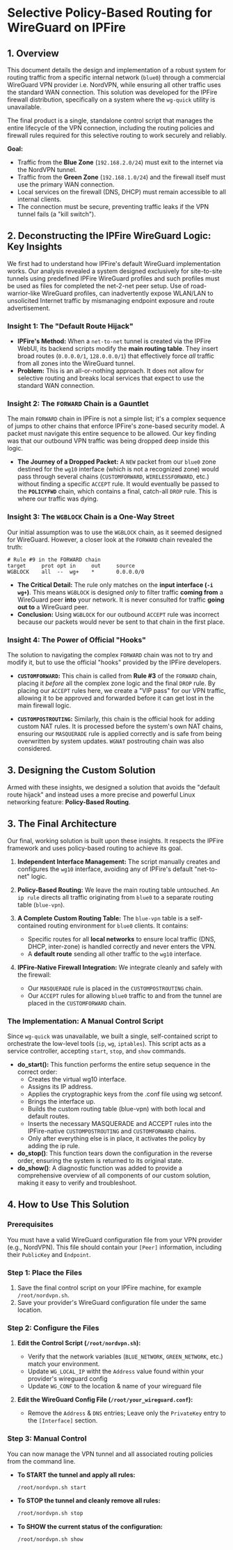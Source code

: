 # Selective Policy-Based Routing for WireGuard on IPFire

## 1. Overview

This document details the design and implementation of a robust system for routing traffic from a specific internal network (`blue0`) through a commercial WireGuard VPN provider i.e. NordVPN, while ensuring all other traffic uses the standard WAN connection. This solution was developed for the IPFire firewall distribution, specifically on a system where the `wg-quick` utility is unavailable.

The final product is a single, standalone control script that manages the entire lifecycle of the VPN connection, including the routing policies and firewall rules required for this selective routing to work securely and reliably.

**Goal:**
-   Traffic from the **Blue Zone** (`192.168.2.0/24`) must exit to the internet via the NordVPN tunnel.
-   Traffic from the **Green Zone** (`192.168.1.0/24`) and the firewall itself must use the primary WAN connection.
-   Local services on the firewall (DNS, DHCP) must remain accessible to all internal clients.
-   The connection must be secure, preventing traffic leaks if the VPN tunnel fails (a "kill switch").

## 2. Deconstructing the IPFire WireGuard Logic: Key Insights

We first had to understand how IPFire's default WireGuard implementation works. Our analysis revealed a system designed exclusively for site-to-site tunnels using predefined IPFire WireGuard profiles and such profiles must be used as files for completed the net-2-net peer setup. Use of road-warrior-like WireGuard profiles, can inadvertently expose WLAN/LAN to unsolicited Internet traffic by mismanaging endpoint exposure and route advertisement.

### Insight 1: The "Default Route Hijack"

-   **IPFire's Method:** When a `net-to-net` tunnel is created via the IPFire WebUI, its backend scripts modify the **main routing table**. They insert broad routes (`0.0.0.0/1`, `128.0.0.0/1`) that effectively force *all* traffic from all zones into the WireGuard tunnel.
-   **Problem:** This is an all-or-nothing approach. It does not allow for selective routing and breaks local services that expect to use the standard WAN connection.

### Insight 2: The `FORWARD` Chain is a Gauntlet

The main `FORWARD` chain in IPFire is not a simple list; it's a complex sequence of jumps to other chains that enforce IPFire's zone-based security model. A packet must navigate this entire sequence to be allowed. Our key finding was that our outbound VPN traffic was being dropped deep inside this logic.

-   **The Journey of a Dropped Packet:** A `NEW` packet from our `blue0` zone destined for the `wg10` interface (which is not a recognized zone) would pass through several chains (`CUSTOMFORWARD`, `WIRELESSFORWARD`, etc.) without finding a specific `ACCEPT` rule. It would eventually be passed to the **`POLICYFWD`** chain, which contains a final, catch-all `DROP` rule. This is where our traffic was dying.

### Insight 3: The `WGBLOCK` Chain is a One-Way Street

Our initial assumption was to use the `WGBLOCK` chain, as it seemed designed for WireGuard. However, a closer look at the `FORWARD` chain revealed the truth:

```
# Rule #9 in the FORWARD chain
target     prot opt in     out     source
WGBLOCK    all  --  wg+    *       0.0.0.0/0
```

-   **The Critical Detail:** The rule only matches on the **input interface (`-i wg+`)**. This means `WGBLOCK` is designed *only* to filter traffic **coming from** a WireGuard peer **into** your network. It is never consulted for traffic **going out to** a WireGuard peer.
-   **Conclusion:** Using `WGBLOCK` for our outbound `ACCEPT` rule was incorrect because our packets would never be sent to that chain in the first place.

### Insight 4: The Power of Official "Hooks"

The solution to navigating the complex `FORWARD` chain was not to try and modify it, but to use the official "hooks" provided by the IPFire developers.

-   **`CUSTOMFORWARD`:** This chain is called from **Rule #3** of the `FORWARD` chain, placing it *before* all the complex zone logic and the final `DROP` rule. By placing our `ACCEPT` rules here, we create a "VIP pass" for our VPN traffic, allowing it to be approved and forwarded before it can get lost in the main firewall logic.

-   **`CUSTOMPOSTROUTING`:** Similarly, this chain is the official hook for adding custom NAT rules. It is processed before the system's own NAT chains, ensuring our `MASQUERADE` rule is applied correctly and is safe from being overwritten by system updates. `WGNAT` postrouting chain was also considered.

## 3. Designing the Custom Solution

Armed with these insights, we designed a solution that avoids the "default route hijack" and instead uses a more precise and powerful Linux networking feature: **Policy-Based Routing**.

## 3. The Final Architecture

Our final, working solution is built upon these insights. It respects the IPFire framework and uses policy-based routing to achieve its goal.

1.  **Independent Interface Management:** The script manually creates and configures the `wg10` interface, avoiding any of IPFire's default "net-to-net" logic.

2.  **Policy-Based Routing:** We leave the main routing table untouched. An `ip rule` directs all traffic originating from `blue0` to a separate routing table (`blue-vpn`).

3.  **A Complete Custom Routing Table:** The `blue-vpn` table is a self-contained routing environment for `blue0` clients. It contains:
    -   Specific routes for all **local networks** to ensure local traffic (DNS, DHCP, inter-zone) is handled correctly and never enters the VPN.
    -   A **default route** sending all other traffic to the `wg10` interface.

4.  **IPFire-Native Firewall Integration:** We integrate cleanly and safely with the firewall:
    -   Our `MASQUERADE` rule is placed in the `CUSTOMPOSTROUTING` chain.
    -   Our `ACCEPT` rules for allowing `blue0` traffic to and from the tunnel are placed in the `CUSTOMFORWARD` chain.

### The Implementation: A Manual Control Script

Since `wg-quick` was unavailable, we built a single, self-contained script to orchestrate the low-level tools (`ip`, `wg`, `iptables`). This script acts as a service controller, accepting `start`, `stop`, and `show` commands.

* **do_start():** This function performs the entire setup sequence in the correct order:
    -   Creates the virtual wg10 interface.
    -   Assigns its IP address.
    -   Applies the cryptographic keys from the .conf file using wg setconf.
    -   Brings the interface up.
    -   Builds the custom routing table (blue-vpn) with both local and default routes.
    -   Inserts the necessary MASQUERADE and ACCEPT rules into the IPFire-native `CUSTOMPOSTROUTING` and `CUSTOMFORWARD` chains.
    -   Only after everything else is in place, it activates the policy by adding the ip rule.
* **do_stop()**: This function tears down the configuration in the reverse order, ensuring the system is returned to its original state.
* **do_show()**: A diagnostic function was added to provide a comprehensive overview of all components of our custom solution, making it easy to verify and troubleshoot.


## 4. How to Use This Solution

### Prerequisites

You must have a valid WireGuard configuration file from your VPN provider (e.g., NordVPN). This file should contain your `[Peer]` information, including their `PublicKey` and `Endpoint`.

### Step 1: Place the Files

1.  Save the final control script on your IPFire machine, for example `/root/nordvpn.sh`.
2.  Save your provider's WireGuard configuration file under the same location.

### Step 2: Configure the Files

1.  **Edit the Control Script (`/root/nordvpn.sh`):**
    -   Verify that the network variables (`BLUE_NETWORK`, `GREEN_NETWORK`, etc.) match your environment.
    -   Update `WG_LOCAL_IP` witht the `Address` value found within your provider's wireguard config
    -   Update `WG_CONF` to the location & name of your wireguard file

2.  **Edit the WireGuard Config File (`/root/your_wireguard.conf`):**
    -   Remove the `Address` & `DNS` entries; Leave only the `PrivateKey` entry to the `[Interface]` section.

### Step 3: Manual Control

You can now manage the VPN tunnel and all associated routing policies from the command line.

-   **To START the tunnel and apply all rules:**
    ```bash
    /root/nordvpn.sh start
    ```

-   **To STOP the tunnel and cleanly remove all rules:**
    ```bash
    /root/nordvpn.sh stop
    ```

-   **To SHOW the current status of the configuration:**
    ```bash
    /root/nordvpn.sh show
    ```
